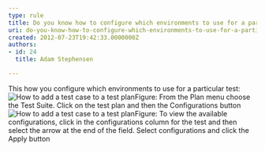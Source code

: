 ```yaml
---
type: rule
title: Do you know how to configure which environments to use for a particular test?
uri: do-you-know-how-to-configure-which-environments-to-use-for-a-particular-test
created: 2012-07-23T19:42:33.0000000Z
authors:
- id: 24
  title: Adam Stephensen

---
```


 
This how you configure which environments to use for a particular test:
 ![How to add a test case to a test plan](/SoftwareDevelopment/RulesToBetterUserAcceptanceTests/PublishingImages/particular-test-1.jpg)Figure: From the Plan menu choose the Test Suite. Click on the test plan and then the Configurations button![How to add a test case to a test plan](/SoftwareDevelopment/RulesToBetterUserAcceptanceTests/PublishingImages/particular-test-2.jpg)Figure: To view the available configurations, click in the configurations column for the test and then select the arrow at the end of the field. Select configurations and click the Apply button
